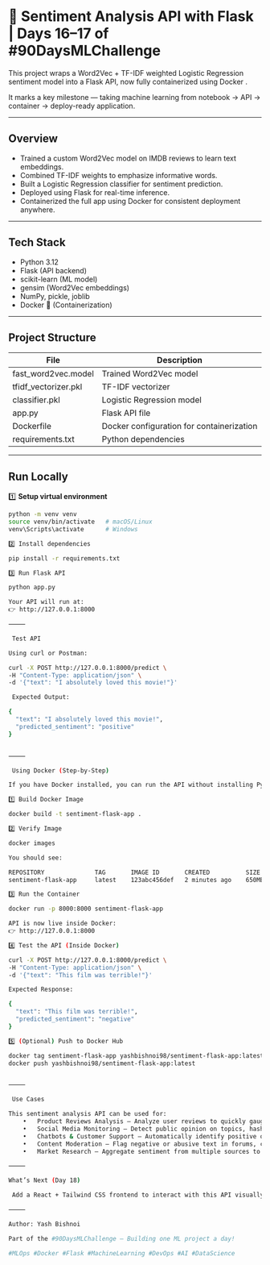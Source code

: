 

# 📘 Sentiment Analysis API with Flask | Days 16–17 of #90DaysMLChallenge

This project wraps a Word2Vec + TF-IDF weighted Logistic Regression sentiment model into a Flask API, now fully containerized using Docker .  

It marks a key milestone — taking machine learning from notebook → API → container → deploy-ready application. 

---

##  Overview
- Trained a custom Word2Vec model on IMDB reviews to learn text embeddings.
- Combined TF-IDF weights to emphasize informative words.
- Built a Logistic Regression classifier for sentiment prediction.
- Deployed using Flask for real-time inference.
- Containerized the full app using Docker for consistent deployment anywhere.

---

##  Tech Stack
- Python 3.12
- Flask (API backend)
- scikit-learn (ML model)
- gensim (Word2Vec embeddings)
- NumPy, pickle, joblib
- Docker 🐳 (Containerization)

---

##  Project Structure

| File                    | Description                            |
|-------------------------|----------------------------------------|
| fast_word2vec.model     | Trained Word2Vec model                  |
| tfidf_vectorizer.pkl    | TF-IDF vectorizer                        |
| classifier.pkl          | Logistic Regression model               |
| app.py                  | Flask API file                          |
| Dockerfile              | Docker configuration for containerization |
| requirements.txt        | Python dependencies                     |

---

##  Run Locally

1️⃣ **Setup virtual environment**
```bash
python -m venv venv
source venv/bin/activate   # macOS/Linux
venv\Scripts\activate      # Windows

2️⃣ Install dependencies

pip install -r requirements.txt

3️⃣ Run Flask API

python app.py

Your API will run at:
👉 http://127.0.0.1:8000

⸻

 Test API

Using curl or Postman:

curl -X POST http://127.0.0.1:8000/predict \
-H "Content-Type: application/json" \
-d '{"text": "I absolutely loved this movie!"}'

 Expected Output:

{
  "text": "I absolutely loved this movie!",
  "predicted_sentiment": "positive"
}


⸻

 Using Docker (Step-by-Step)

If you have Docker installed, you can run the API without installing Python or dependencies.

1️⃣ Build Docker Image

docker build -t sentiment-flask-app .

2️⃣ Verify Image

docker images

You should see:

REPOSITORY              TAG       IMAGE ID       CREATED          SIZE
sentiment-flask-app     latest    123abc456def   2 minutes ago    650MB

3️⃣ Run the Container

docker run -p 8000:8000 sentiment-flask-app

API is now live inside Docker:
👉 http://127.0.0.1:8000

4️⃣ Test the API (Inside Docker)

curl -X POST http://127.0.0.1:8000/predict \
-H "Content-Type: application/json" \
-d '{"text": "This film was terrible!"}'

Expected Response:

{
  "text": "This film was terrible!",
  "predicted_sentiment": "negative"
}

5️⃣ (Optional) Push to Docker Hub

docker tag sentiment-flask-app yashbishnoi98/sentiment-flask-app:latest
docker push yashbishnoi98/sentiment-flask-app:latest


⸻

 Use Cases

This sentiment analysis API can be used for:
	•	Product Reviews Analysis – Analyze user reviews to quickly gauge sentiment trends.
	•	Social Media Monitoring – Detect public opinion on topics, hashtags, or campaigns.
	•	Chatbots & Customer Support – Automatically identify positive or negative messages for better response prioritization.
	•	Content Moderation – Flag negative or abusive text in forums, comments, or feedback systems.
	•	Market Research – Aggregate sentiment from multiple sources to inform business decisions.

⸻

What’s Next (Day 18)

 Add a React + Tailwind CSS frontend to interact with this API visually — making sentiment predictions more intuitive and user-friendly.

⸻

Author: Yash Bishnoi

Part of the #90DaysMLChallenge — Building one ML project a day!

#MLOps #Docker #Flask #MachineLearning #DevOps #AI #DataScience
